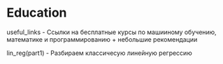 # Education

useful_links - Ссылки на бесплатные курсы по машииному обучению, математике и программированию + небольшие рекомендации

lin_reg(part1) - Разбираем классичесую линейную регрессию
